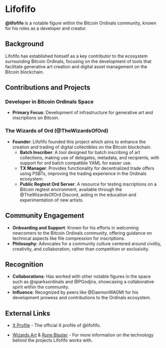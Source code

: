# Lifofifo

**@lifofifo** is a notable figure within the Bitcoin Ordinals community, known for his roles as a developer and creator.

## Background

Lifofifo has established himself as a key contributor to the ecosystem surrounding Bitcoin Ordinals, focusing on the development of tools that facilitate generative art creation and digital asset management on the Bitcoin blockchain.

## Contributions and Projects

### Developer in Bitcoin Ordinals Space
- **Primary Focus**: Development of infrastructure for generative art and inscriptions on Bitcoin.

### The Wizards of Ord (@TheWizardsOfOrd)
- **Founder**: Lifofifo founded this project which aims to enhance the creation and trading of digital collectibles on the Bitcoin blockchain.
  - **Batch Inscriber**: A tool designed for batch inscribing of art collections, making use of delegates, metadata, and recipients, with support for ord batch compatible YAML for easier use.
  - **TX Manager**: Provides functionality for decentralized trade offers using PSBTs, improving the trading experience in the Ordinals ecosystem.
  - **Public Regtest Ord Server**: A resource for testing inscriptions on a Bitcoin regtest environment, available through the @TheWizardsOfOrd Discord, aiding in the education and experimentation of new artists.

## Community Engagement

- **Onboarding and Support**: Known for his efforts in welcoming newcomers to the Bitcoin Ordinals community, offering guidance on technical aspects like file compression for inscriptions.
- **Philosophy**: Advocates for a community culture centered around civility, creativity, and collaboration, rather than competition or exclusivity.

## Recognition

- **Collaborations**: Has worked with other notable figures in the space such as @sparksordinals and @PGodjira, showcasing a collaborative spirit within the community.
- **Influence**: Recognized by peers like @DaemonWAGMI for his development prowess and contributions to the Ordinals ecosystem.

## External Links

- [X Profile](https://twitter.com/lifofifo) - The official X profile of @lifofifo.


- [Wizards Art](wizards.art) & [Rune Blaster](https://runeblaster.io/) - For more information on the technology behind the projects Lifofifo works with.

